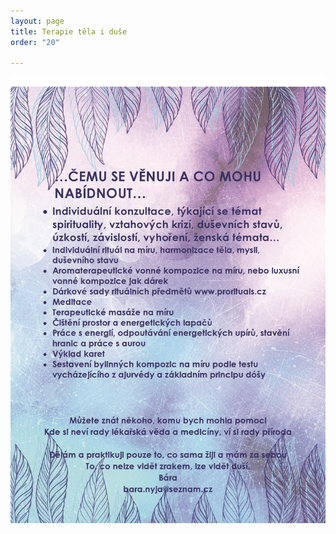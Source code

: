 ```yaml
---
layout: page
title: Terapie těla i duše
order: "20"

---
```

![](/uploads/cemu-se-venuji-a-co-mohu-nabidnout-page0001.jpg)
